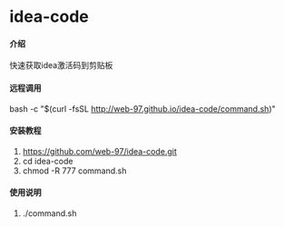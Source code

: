 # idea-code

#### 介绍
快速获取idea激活码到剪贴板

#### 远程调用
bash -c "$(curl -fsSL http://web-97.github.io/idea-code/command.sh)"


#### 安装教程

1.  https://github.com/web-97/idea-code.git
2.  cd idea-code
3.  chmod -R 777 command.sh

#### 使用说明

1.  ./command.sh

